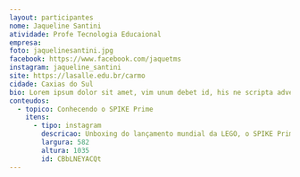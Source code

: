 ```yaml
---
layout: participantes
nome: Jaqueline Santini
atividade: Profe Tecnologia Educaional
empresa: 
foto: jaquelinesantini.jpg
facebook: https://www.facebook.com/jaquetms
instagram: jaqueline_santini
site: https://lasalle.edu.br/carmo
cidade: Caxias do Sul
bio: Lorem ipsum dolor sit amet, vim unum debet id, his ne scripta adversarium, in brute perpetua repudiare eam. Eam eu brute ponderum, hinc conclusionemque mea ad. Ea duo ludus graeco sensibus, cu vim inani dolorem concludaturque, nam liber ridens id. Eos harum congue feugait no. Quo denique accumsan contentiones ne, senserit assentior reformidans eu his.
conteudos:
  - topico: Conhecendo o SPIKE Prime
    itens: 
      - tipo: instagram
        descricao: Unboxing do lançamento mundial da LEGO, o SPIKE Prime!!
        largura: 582
        altura: 1035
        id: CBbLNEYACQt
---
```


